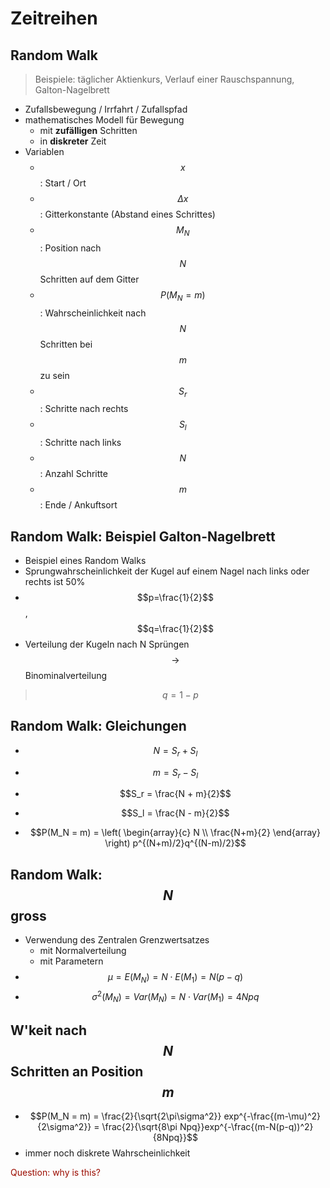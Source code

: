 # Zeitreihen



## Random Walk

> Beispiele: täglicher Aktienkurs, Verlauf einer Rauschspannung, Galton-Nagelbrett

* Zufallsbewegung / Irrfahrt / Zufallspfad
* mathematisches Modell für Bewegung 
  * mit **zufälligen** Schritten
  * in **diskreter** Zeit
* Variablen
  * $$x$$ : Start / Ort
  * $$\Delta x​$$ : Gitterkonstante (Abstand eines Schrittes)
  * $$M_N$$ : Position nach $$N$$ Schritten auf dem Gitter
  * $$P(M_N = m)$$ : Wahrscheinlichkeit nach $$N$$ Schritten bei $$m$$ zu sein
  * $$S_r$$ : Schritte nach rechts
  * $$S_l$$ : Schritte nach links
  * $$N$$ : Anzahl Schritte
  * $$m$$ : Ende / Ankuftsort



## Random Walk: Beispiel Galton-Nagelbrett

- Beispiel eines Random Walks
- Sprungwahrscheinlichkeit der Kugel auf einem Nagel nach links oder rechts ist 50%
- $$p=\frac{1}{2}$$, $$q=\frac{1}{2}$$
- Verteilung der Kugeln nach N Sprüngen $$\to$$ Binominalverteilung

> $$q = 1 - p$$



## Random Walk: Gleichungen

* $$N = S_r + S_l$$
* $$m = S_r - S_l$$
* $$S_r = \frac{N + m}{2}$$
* $$S_l = \frac{N - m}{2}$$

* $$P(M_N = m) = \left( \begin{array}{c} N \\ \frac{N+m}{2} \end{array} \right) p^{(N+m)/2}q^{(N-m)/2}​$$



## Random Walk: $$N$$ gross 

* Verwendung des Zentralen Grenzwertsatzes
  * mit Normalverteilung
  * mit Parametern
* $$\mu = E(M_N) = N \cdot E(M_1) = N(p - q)​$$
* $$\sigma^2(M_N) = Var(M_N) = N \cdot Var(M_1) = 4Npq$$



## W'keit nach $$N$$ Schritten an Position $$m​$$

* $$P(M_N = m) = \frac{2}{\sqrt{2\pi\sigma^2}} exp^{-\frac{(m-\mu)^2}{2\sigma^2}} = \frac{2}{\sqrt{8\pi Npq}}exp^{-\frac{(m-N(p-q))^2}{8Npq}}$$
* immer noch diskrete Wahrscheinlichkeit



<p style="color:#9b0c00">Question: why is this?</p>



